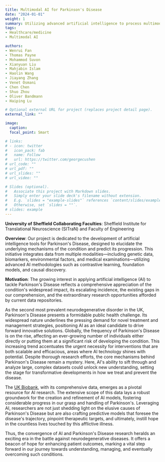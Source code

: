 ```yaml
---
title: Multimodal AI for Parkinson's Disease
date: "2024-01-01"
weight: 1
summary: Utilizing advanced artificial intelligence to process multimodal data to enhance the diagnosis and prognosis of Parkinson's Disease (PD), paving the way to uncover the underlying mechanisms of Parkinson's Disease and improve its prediction.
tags:
- Healthcare/medicine
- Multimodal AI

authors:
- Wenrui Fan
- Thomas Payne
- Mohammod Suvon
- Xianyuan Liu
- Mahjabin Islam
- Haolin Wang
- Jiayang Zhang
- Venet Osmani
- Chen Chen
- Shuo Zhou
- Oliver Bandmann
- Haiping Lu

# Optional external URL for project (replaces project detail page).
external_link: ""

image:
  caption:
  focal_point: Smart

# links:
# - icon: twitter
#   icon_pack: fab
#   name: Follow
#   url: https://twitter.com/georgecushen
# url_code: ""
# url_pdf: ""
# url_slides: ""
# url_video: ""

# Slides (optional).
#   Associate this project with Markdown slides.
#   Simply enter your slide deck's filename without extension.
#   E.g. `slides = "example-slides"` references `content/slides/example-slides.md`.
#   Otherwise, set `slides = ""`.
# slides: example
---
```

**University of Sheffield Collaborating Faculties**: Sheffield Institute for Translational Neuroscience (SITraN) and Faculty of Engineering


**Overview**: Our project is dedicated to the development of artificial intelligence tools for Parkinson's Disease, designed to elucidate the underlying mechanisms of the condition and predict its progression. This initiative integrates data from multiple modalities—including genetic data, biomarkers, environmental factors, and medical examinations—utilizing advanced AI methodologies such as contrastive learning, foundation models, and causal discovery.



**Motivation**: The growing interest in applying artificial intelligence (AI) to tackle Parkinson's Disease reflects a comprehensive appreciation of the condition's widespread impact, its escalating incidence, the existing gaps in our comprehension, and the extraordinary research opportunities afforded by current data repositories. 

As the second most prevalent neurodegenerative disorder in the UK, Parkinson's Disease presents a formidable public health challenge. Its widespread nature underlines the pressing demand for novel treatment and management strategies, positioning AI as an ideal candidate to drive forward innovative solutions. Globally, the frequency of Parkinson's Disease is on the rise, affecting an ever-growing number of individuals either directly or putting them at a significant risk of developing the condition. This increasing trend accentuates the urgent necessity for interventions that are both scalable and efficacious, areas where AI technology shines with potential. Despite thorough research efforts, the core mechanisms behind Parkinson's Disease remain a mystery. Here, AI's ability to sift through and analyze large, complex datasets could unlock new understanding, setting the stage for transformative developments in how we treat and prevent the disease.

The [UK Biobank](https://www.ukbiobank.ac.uk/), with its comprehensive data, emerges as a pivotal resource for AI research. The extensive scope of this data lays a robust groundwork for the creation and refinement of AI models, fostering considerable progress in our grasp and handling of Parkinson's. Leveraging AI, researchers are not just shedding light on the elusive causes of Parkinson's Disease but are also crafting predictive models that foresee the disease's trajectory, pinpoint therapeutic targets, and ultimately, instill hope in the countless lives touched by this afflictive illness.

Thus, the convergence of AI and Parkinson's Disease research heralds an exciting era in the battle against neurodegenerative diseases. It offers a beacon of hope for enhancing patient outcomes, marking a vital step forward in our journey towards understanding, managing, and eventually overcoming such conditions.

